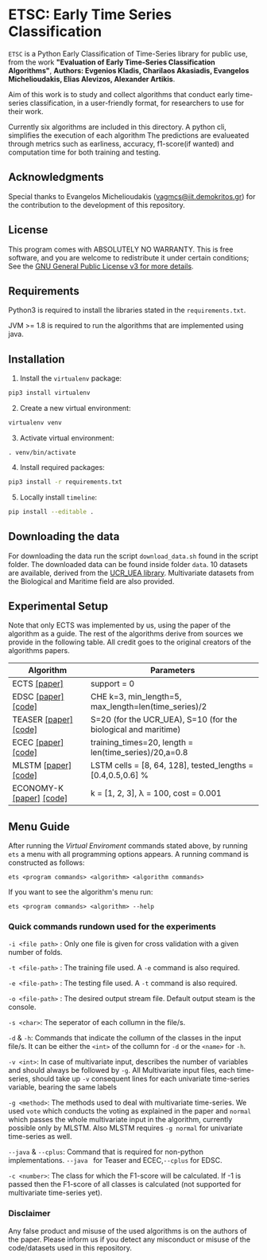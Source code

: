 # ETSC: Early Time Series Classification

`ETSC` is a Python Early Classification of Time-Series library for public use, from the work **"Evaluation of Early Time-Series Classification
Algorithms"**, **Authors: Evgenios Kladis, Charilaos Akasiadis, Evangelos Michelioudakis, Elias Alevizos, Alexander Artikis**.

Aim of this work is to study and collect algorithms that conduct early time-series classification, in a user-friendly format, for researchers to use for their work.

Currently six algorithms are included in this directory. A python cli, simplifies the execution of each algorithm
The predictions are evalueated through metrics such as earliness, accuracy, f1-score(if wanted) and computation time for both training and testing.

## Acknowledgments

Special thanks to Evangelos Michelioudakis (vagmcs@iit.demokritos.gr) for the contribution to the development of this repository.

## License

This program comes with ABSOLUTELY NO WARRANTY. This is free software, and you are welcome to redistribute it under certain conditions; See the [GNU General Public License v3 for more details](http://www.gnu.org/licenses/gpl-3.0.en.html).

## Requirements

Python3 is required to install the libraries stated in the `requirements.txt`.

JVM >= 1.8 is required to run the algorithms that are implemented using java.

## Installation
1. Install the `virtualenv` package:

```bash
pip3 install virtualenv
```

2. Create a new virtual environment:

```bash
virtualenv venv
```

3. Activate virtual environment:

```
. venv/bin/activate
```

4. Install required packages:

```bash
pip3 install -r requirements.txt
```

5. Locally install `timeline`:

```bash
pip install --editable .
```

## Downloading the data

For downloading the data run the script `download_data.sh` found in the script folder. The downloaded data can be found inside folder `data`.
10 datasets are available, derived from the [UCR_UEA library](https://www.timeseriesclassification.com/). Multivariate datasets from the Biological and Maritime field are also provided.

## Experimental Setup

Note that only ECTS was implemented by us, using the paper of the algorithm as a guide. The rest of the algorithms derive from sources we provide in the following table. All credit goes to the original creators of the algorithms papers. 

| Algorithm | Parameters |
|---|---|
| ECTS [\[paper\]](https://link.springer.com/article/10.1007/s10115-011-0400-x) | support = 0 |
| EDSC [\[paper\]](https://epubs.siam.org/doi/10.1137/1.9781611972818.22) [\[code\]](https://drive.google.com/file/d/0BxY8OirJ0-gdbnBYNnRNbW9xeTQ/view) | CHE k=3, min_length=5, max_length=len(time_series)/2 |
| TEASER [\[paper\]](https://link.springer.com/article/10.1007/s10618-020-00690-z) [\[code\]](https://github.com/patrickzib/SFA) | S=20 (for the UCR_UEA), S=10 (for the biological and maritime) |
| ECEC [\[paper\]](https://ieeexplore.ieee.org/stamp/stamp.jsp?arnumber=8765556) [\[code\]](https://github.com/junweilvhfut/ECEC)| training_times=20, length = len(time_series)/20,a=0.8 |
| MLSTM [\[paper\]](https://www.sciencedirect.com/science/article/abs/pii/S0893608019301200?via%3Dihub) [\[code\]](https://github.com/titu1994/MLSTM-FCN) | LSTM cells = [8, 64, 128], tested_lengths = [0.4,0.5,0.6] %  |
| ECONOMY-K [\[paper\]](https://link.springer.com/chapter/10.1007/978-3-319-23528-8_27) [\[code\]](https://tslearn.readthedocs.io/en/stable/user_guide/early.html) | k = [1, 2, 3], λ = 100, cost = 0.001  |
## Menu Guide

After running the <em> Virtual Enviroment </em> commands stated above, by running `ets` a menu with all programming options appears.
A running command is constructed as follows:

`ets <program commands> <algorithm> <algorithm commands>`

If you want to see the algorithm's menu run:

`ets <program commands> <algorithm> --help`

### Quick commands rundown used for the experiments

`-i <file path>` : Only one file is given for cross validation with a given number of folds.

`-t <file-path>` : The training file used. A `-e` command is also required.

`-e <file-path>` : The testing file used. A `-t` command is also required.

`-o <file-path>` : The desired output stream file. Default output steam is the console.

`-s <char>`: The seperator of each collumn in the file/s.

`-d` & `-h`: Commands that indicate the collumn of the classes in the input file/s. It can be either the `<int>` of the collumn for `-d` or the `<name>` for `-h`.

`-v <int>`: In case of multivariate input, describes the number of variables and should always be followed by `-g`. All Multivariate input files, each time-series, should take up `-v` consequent lines for each univariate time-series variable, bearing the same labels

`-g <method>`: The methods used to deal with multivariate time-series. We used `vote` which conducts the voting as explained in the paper and `normal` which passes the whole multivariate input in the algorithm, currently possible only by MLSTM. Also MLSTM requires `-g normal` for univariate time-series as well.

`--java` & `--cplus`: Command that is required for non-python implementations. `--java ` for Teaser and ECEC,`--cplus` for EDSC.

`-c <number>`: The class for which the F1-score will be calculated. If -1 is passed then the F1-score of all classes is calculated (not supported for multivariate time-series yet).


### Disclaimer

Any false product and misuse of the used algorithms is on the authors of the paper. Please inform us if you detect any misconduct or misuse of the code/datasets used in this repository.
